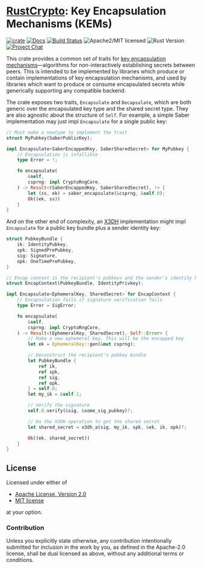 # [RustCrypto]: Key Encapsulation Mechanisms (KEMs)

[![crate][crate-image]][crate-link]
[![Docs][docs-image]][docs-link]
[![Build Status][build-image]][build-link]
![Apache2/MIT licensed][license-image]
![Rust Version][rustc-image]
[![Project Chat][chat-image]][chat-link]

This crate provides a common set of traits for [key encapsulation mechanisms][1]—algorithms for non-interactively establishing secrets between peers. This is intended to be implemented by libraries which produce or contain implementations of key encapsulation mechanisms, and used by libraries which want to produce or consume encapsulated secrets while generically supporting any compatible backend.

The crate exposes two traits, `Encapsulate` and `Decapsulate`, which are both generic over the encapsulated key type and the shared secret type. They are also agnostic about the structure of `Self`. For example, a simple Saber implementation may just impl `Encapsulate` for a single public key:
```rust
// Must make a newtype to implement the trait
struct MyPubkey(SaberPublicKey);

impl Encapsulate<SaberEncappedKey, SaberSharedSecret> for MyPubkey {
    // Encapsulation is infallible
    type Error = !;

    fn encapsulate(
        &self,
        csprng: impl CryptoRngCore,
    ) -> Result<(SaberEncappedKey, SaberSharedSecret), !> {
        let (ss, ek) = saber_encapsulate(&csprng, &self.0);
        Ok((ek, ss))
    }
}
```
And on the other end of complexity, an [X3DH](https://www.signal.org/docs/specifications/x3dh/) implementation might impl `Encapsulate` for a public key bundle plus a sender identity key:
```rust
struct PubkeyBundle {
    ik: IdentityPubkey,
    spk: SignedPrePubkey,
    sig: Signature,
    opk: OneTimePrePubkey,
}

// Encap context is the recipient's pubkeys and the sender's identity key
struct EncapContext(PubkeyBundle, IdentityPrivkey);

impl Encapsulate<EphemeralKey, SharedSecret> for EncapContext {
    // Encapsulation fails if signature verification fails
    type Error = SigError;

    fn encapsulate(
        &self,
        csprng: impl CryptoRngCore,
    ) -> Result<(EphemeralKey, SharedSecret), Self::Error> {
        // Make a new ephemeral key. This will be the encapped key
        let ek = EphemeralKey::gen(&mut csprng);

        // Deconstruct the recipient's pubkey bundle
        let PubkeyBundle {
            ref ik,
            ref spk,
            ref sig,
            ref opk,
        } = self.0;
        let my_ik = &self.1;

        // Verify the signature
        self.0.verify(&sig, &some_sig_pubkey)?;

        // Do the X3DH operation to get the shared secret
        let shared_secret = x3dh_a(sig, my_ik, spk, &ek, ik, opk)?;

        Ok((ek, shared_secret))
    }
}
```

## License

Licensed under either of

 * [Apache License, Version 2.0](http://www.apache.org/licenses/LICENSE-2.0)
 * [MIT license](http://opensource.org/licenses/MIT)

at your option.

### Contribution

Unless you explicitly state otherwise, any contribution intentionally submitted
for inclusion in the work by you, as defined in the Apache-2.0 license, shall be
dual licensed as above, without any additional terms or conditions.

[//]: # (badges)

[crate-image]: https://img.shields.io/crates/v/kem.svg
[crate-link]: https://crates.io/crates/kem
[docs-image]: https://docs.rs/kem/badge.svg
[docs-link]: https://docs.rs/kem/
[license-image]: https://img.shields.io/badge/license-Apache2.0/MIT-blue.svg
[rustc-image]: https://img.shields.io/badge/rustc-1.85+-blue.svg
[chat-image]: https://img.shields.io/badge/zulip-join_chat-blue.svg
[chat-link]: https://rustcrypto.zulipchat.com/#narrow/stream/260048-signatures
[build-image]: https://github.com/RustCrypto/traits/actions/workflows/kem.yml/badge.svg?branch=master
[build-link]: https://github.com/RustCrypto/traits/actions/workflows/kem.yml?query=branch:master

[//]: # (links)

[RustCrypto]: https://github.com/RustCrypto
[1]: https://en.wikipedia.org/wiki/Key_encapsulation
